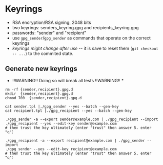 Keyrings
====================

* RSA encryption/RSA signing, 2048 bits
* two keyrings: senders_keyring.gpg and recipients_keyring.gpg
* passwords: "sender" and "recipient"
* use `gpg_sender`/`gpg_sender` as commands that operate on the correct keyrings
* *keyrings might change after use* -- it is save to reset them (`git checkout -- ...`) to the commited state.



Generate new keyrings
------------------------

* !!WARNING!! Doing so will break all tests !!WARNING!! *

```
rm -rf {sender,recipient}.gpg.d
mkdir  {sender,recipient}.gpg.d
chmod 700  {sender,recipient}.gpg.d

cat sender.tpl |./gpg_sender --yes --batch --gen-key
cat recipient.tpl |./gpg_recipient --yes --batch --gen-key

./gpg_sender -a --export sender@example.com | ./gpg_recipient --import
./gpg_recipient --yes --edit-key sender@example.com
# then trust the key ultimately (enter "trust" then answer 5. enter "q")

./gpg_recipient -a --export recipient@example.com | ./gpg_sender --import
./gpg_sender --yes --edit-key recipient@example.com
# then trust the key ultimately (enter "trust" then answer 5. enter "q")
```
